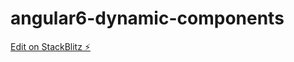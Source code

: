 # angular6-dynamic-components

[Edit on StackBlitz ⚡️](https://stackblitz.com/edit/angular6-dynamic-components)
